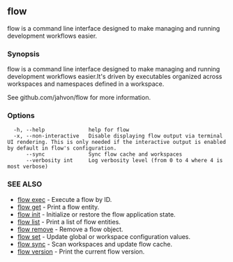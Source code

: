 ## flow

flow is a command line interface designed to make managing and running development workflows easier.

### Synopsis

flow is a command line interface designed to make managing and running development workflows easier.It's driven by executables organized across workspaces and namespaces defined in a workspace.

See github.com/jahvon/flow for more information.

### Options

```
  -h, --help              help for flow
  -x, --non-interactive   Disable displaying flow output via terminal UI rendering. This is only needed if the interactive output is enabled by default in flow's configuration.
      --sync              Sync flow cache and workspaces
      --verbosity int     Log verbosity level (from 0 to 4 where 4 is most verbose)
```

### SEE ALSO

* [flow exec](flow_exec.md)	 - Execute a flow by ID.
* [flow get](flow_get.md)	 - Print a flow entity.
* [flow init](flow_init.md)	 - Initialize or restore the flow application state.
* [flow list](flow_list.md)	 - Print a list of flow entities.
* [flow remove](flow_remove.md)	 - Remove a flow object.
* [flow set](flow_set.md)	 - Update global or workspace configuration values.
* [flow sync](flow_sync.md)	 - Scan workspaces and update flow cache.
* [flow version](flow_version.md)	 - Print the current flow version.

